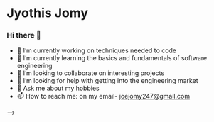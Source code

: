 # Jyothis Jomy 
### Hi there 👋


- 🔭 I’m currently working on techniques needed to code 
- 🌱 I’m currently learning the basics and fundamentals of software engineering 
- 👯 I’m looking to collaborate on interesting projects
- 🤔 I’m looking for help with getting into the engineering market
- 💬 Ask me about my hobbies
- 📫 How to reach me: on my email- joejomy247@gmail.com

-->
